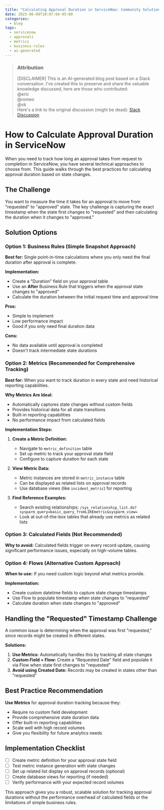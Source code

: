 ```yaml
---
title: "Calculating Approval Duration in ServiceNow: Community Solutions"
date: 2025-06-09T10:07:04-05:00
categories:
  - blog
tags:
  - servicenow
  - approvals
  - metrics
  - business-rules
  - ai-generated
---
```

>### Attribution
>[DISCLAIMER] This is an AI-generated blog post based on a Slack conversation. I've created this to preserve and share the valuable knowledge discussed, here are those who contributed:  
>@eric  
>@romeo  
>@vk  
>Here's a link to the original discussion (might be dead): [Slack Discussion](https://sndevs.slack.com/archives/C0E2G2681/p1749156330572709)

# How to Calculate Approval Duration in ServiceNow

When you need to track how long an approval takes from request to completion in ServiceNow, you have several technical approaches to choose from. This guide walks through the best practices for calculating approval duration based on state changes.

## The Challenge

You want to measure the time it takes for an approval to move from "requested" to "approved" state. The key challenge is capturing the exact timestamp when the state first changes to "requested" and then calculating the duration when it changes to "approved."

## Solution Options

### Option 1: Business Rules (Simple Snapshot Approach)

**Best for:** Single point-in-time calculations where you only need the final duration after approval is complete.

**Implementation:**
- Create a "Duration" field on your approval table
- Use an **After** Business Rule that triggers when the approval state changes to "approved"
- Calculate the duration between the initial request time and approval time

**Pros:**
- Simple to implement
- Low performance impact
- Good if you only need final duration data

**Cons:**
- No data available until approval is completed
- Doesn't track intermediate state durations

### Option 2: Metrics (Recommended for Comprehensive Tracking)

**Best for:** When you want to track duration in every state and need historical reporting capabilities.

**Why Metrics Are Ideal:**
- Automatically captures state changes without custom fields
- Provides historical data for all state transitions
- Built-in reporting capabilities
- No performance impact from calculated fields

**Implementation Steps:**

1. **Create a Metric Definition:**
   - Navigate to `metric_definition` table
   - Set up metric to track your approval state field
   - Configure to capture duration for each state

2. **View Metric Data:**
   - Metric instances are stored in `metric_instance` table
   - Can be displayed as related lists on approval records
   - Use database views (like `incident_metric`) for reporting

3. **Find Reference Examples:**
   - Search existing relationships: `/sys_relationship_list.do?sysparm_query=basic_query_fromLIKEmetric&sysparm_view=`
   - Look at out-of-the-box tables that already use metrics as related lists

### Option 3: Calculated Fields (Not Recommended)

**Why to avoid:** Calculated fields trigger on every record update, causing significant performance issues, especially on high-volume tables.

### Option 4: Flows (Alternative Custom Approach)

**When to use:** If you need custom logic beyond what metrics provide.

**Implementation:**
- Create custom datetime fields to capture state change timestamps
- Use Flow to populate timestamp when state changes to "requested"
- Calculate duration when state changes to "approved"

## Handling the "Requested" Timestamp Challenge

A common issue is determining when the approval was first "requested," since records might be created in different states.

**Solutions:**
1. **Use Metrics:** Automatically handles this by tracking all state changes
2. **Custom Field + Flow:** Create a "Requested Date" field and populate it via Flow when state first changes to "requested"
3. **Avoid using Created Date:** Records may be created in states other than "requested"

## Best Practice Recommendation

**Use Metrics** for approval duration tracking because they:
- Require no custom field development
- Provide comprehensive state duration data
- Offer built-in reporting capabilities
- Scale well with high record volumes
- Give you flexibility for future analytics needs

## Implementation Checklist

- [ ] Create metric definition for your approval state field
- [ ] Test metric instance generation with state changes
- [ ] Set up related list display on approval records (optional)
- [ ] Create database views for reporting (if needed)
- [ ] Verify performance with your expected record volumes

This approach gives you a robust, scalable solution for tracking approval durations without the performance overhead of calculated fields or the limitations of simple business rules.

<!--   Thursday at 3:45 PM
Quick question - I need to calculate the duration of approval(state changes from approval->approved) for which i create a "duration" type field. Do i use a business rule to calculate the duration or use "calculated value" feature on the field level? (edited) 
17 replies
  Thursday at 3:47 PM
if you just need the 1 snapshot in time after the approval is approved you want a BR (as long as you are Ok with not having any data until it is approved). but a metric would be good if you want to know how long it was in every state
:mvp:  Thursday at 3:49 PM
calculated field may cause performance issues since it will trigger for every update of every record (edited) 
  Thursday at 3:49 PM
got it. So an after or before business rule?
  Thursday at 3:50 PM
why not async?
3:51
or a Flow
  Thursday at 3:55 PM
hmm now i'm starting to think how to get the time when state was "requested". I was thinking to use the createdBy time but the record could be created with state=not requested :confused:
:mvp:  Thursday at 3:57 PM
you can create a custom date time field and populate it when state is requested using a flow.
  Thursday at 3:59 PM
that is a reason that running a Metric on the state field may be your solution
3:59
no custom fields needed to get the data
  Thursday at 4:26 PM
got it. So if i were to create a metric, it needs to be reported of the metric_definition table correct? or can i be shown as a related list on the approval record?
  Thursday at 4:27 PM
metric_definition is the definition, you want the metric_instance and yes, it can be shown as a related list if you want
4:29
most commonly for reporting a database view is used to combine the tables like incident_metric  does
  Thursday at 4:50 PM
thanks. Are there any ootb tables that show metrics as a related list so i can use for reference?
  Thursday at 5:03 PM
/sys_relationship_list.do?sysparm_query=basic_query_fromLIKEmetric&sysparm_view=
  Thursday at 5:38 PM
!pp
APP  Thursday at 5:38 PM
Way to help out
@Romeo
you now have 41 points (1515 total) :star2:
Congrats
@eric
you now have 73 points (3892 total) :first_place_medal:
  Thursday at 5:38 PM
thanks -->